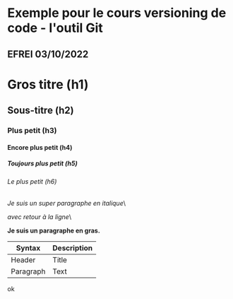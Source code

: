 # Exemple pour le cours versioning de code - l'outil Git

## EFREI 03/10/2022



# Gros titre (h1)

## Sous-titre (h2)

### Plus petit (h3)

#### Encore plus petit (h4)

##### Toujours plus petit (h5)

###### Le plus petit (h6)



_Je suis un super paragraphe en italique_\

_avec retour à la ligne_\

**Je suis un paragraphe en gras.**


| Syntax      | Description |
| ----------- | ----------- |
| Header      | Title       |
| Paragraph   | Text        |

ok